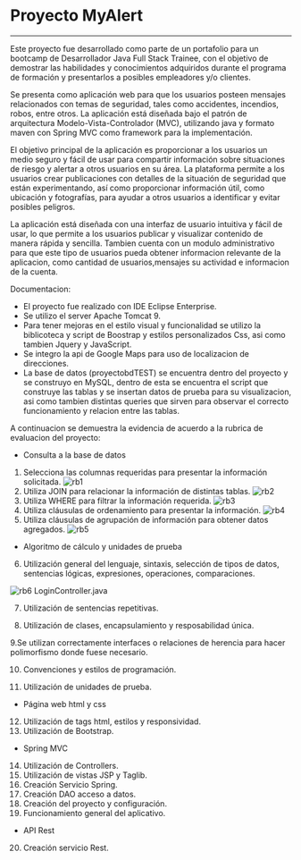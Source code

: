 # Proyecto MyAlert
---

Este proyecto fue desarrollado como parte de un portafolio para un bootcamp de Desarrollador Java Full Stack Trainee, con el objetivo de demostrar las habilidades y conocimientos adquiridos durante el programa de formación y presentarlos a posibles empleadores y/o clientes.

Se presenta como aplicación web para que los usuarios posteen mensajes relacionados con temas de seguridad, tales como accidentes, incendios, robos, entre otros. La aplicación está diseñada bajo el patrón de arquitectura Modelo-Vista-Controlador (MVC), utilizando java y formato maven con Spring MVC como framework para la implementación.

El objetivo principal de la aplicación es proporcionar a los usuarios un medio seguro y fácil de usar para compartir información sobre situaciones de riesgo y alertar a otros usuarios en su área. La plataforma permite a los usuarios crear publicaciones con detalles de la situación de seguridad que están experimentando, así como proporcionar información útil, como ubicación y fotografías, para ayudar a otros usuarios a identificar y evitar posibles peligros.

La aplicación está diseñada con una interfaz de usuario intuitiva y fácil de usar, lo que permite a los usuarios publicar y visualizar contenido de manera rápida y sencilla. Tambien cuenta con un modulo administrativo para que este tipo de usuarios pueda obtener informacion relevante de la aplicacion, como cantidad de usuarios,mensajes su actividad e informacion de la cuenta.

Documentacion:

- El proyecto fue realizado con IDE Eclipse Enterprise.
- Se utilizo el server Apache Tomcat 9.
- Para tener mejoras en el estilo visual y funcionalidad se utilizo la biblicoteca y script de Boostrap y estilos personalizados Css, asi como tambien Jquery y JavaScript.
- Se integro la api de Google Maps para uso de localizacion de direcciones.
- La base de datos (proyectobdTEST) se encuentra dentro del proyecto y se construyo en MySQL, dentro de esta se encuentra el script que construye las tablas y se insertan datos de prueba para su visualizacion, asi como tambien distintas queries que sirven para observar el correcto funcionamiento y relacion entre las tablas.
 
A continuacion se demuestra la evidencia de acuerdo a la rubrica de evaluacion del proyecto:

- Consulta a la base de datos

1. Selecciona las columnas requeridas para presentar la información solicitada. 
![rb1](https://github.com/AndresSCP/Proyecto/assets/121947963/43ee6459-b990-49e5-a644-b5e48d8d62df)
2. Utiliza JOIN para relacionar la información de distintas tablas.
![rb2](https://github.com/AndresSCP/Proyecto/assets/121947963/1d00ca04-4166-4d5a-85b9-7e7ead7f5a20)
3. Utiliza WHERE para filtrar la información requerida.
![rb3](https://github.com/AndresSCP/Proyecto/assets/121947963/a02122c7-3f8d-4581-ae3f-565511ff3ac7)
4. Utiliza cláusulas de ordenamiento para presentar la información.
![rb4](https://github.com/AndresSCP/Proyecto/assets/121947963/5c72b27d-14b3-4665-b182-6492a126d026)
5. Utiliza cláusulas de agrupación de información para obtener datos agregados.
![rb5](https://github.com/AndresSCP/Proyecto/assets/121947963/8c19d3ab-480f-48d4-9f48-21342b54bb24)

- Algoritmo de cálculo y unidades de prueba

6. Utilización general del lenguaje, sintaxis, selección de tipos de datos, sentencias lógicas, expresiones, operaciones, comparaciones.

![rb6](https://github.com/AndresSCP/Proyecto/assets/121947963/4c841b58-ad01-4857-a7ac-9f5eb76b86a7) 
LoginController.java

7. Utilización de sentencias repetitivas.

8. Utilización de clases, encapsulamiento y resposabilidad única. 

9.Se utilizan correctamente interfaces o relaciones de herencia para hacer polimorfismo donde fuese necesario. 

10. Convenciones y estilos de programación.

11. Utilización de unidades de prueba.

- Página web html y css

12. Utilización de tags html, estilos y responsividad.
13. Utilización de Bootstrap.

- Spring MVC

14. Utilización de Controllers.
15. Utilización de vistas JSP y Taglib.
16. Creación Servicio Spring.
17. Creación DAO acceso a datos.
18. Creación del proyecto y configuración.
19. Funcionamiento general del aplicativo.

- API Rest

20.  Creación servicio Rest.
















